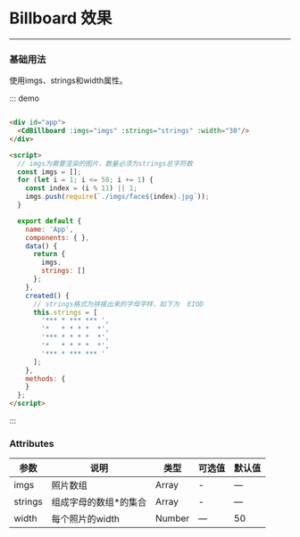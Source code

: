 # Billboard 效果
----
### 基础用法

使用imgs、strings和width属性。

<div class="demo-block">
  <div id="app">
    <CdBillboard :imgs="imgs" :strings="strings" :width="30"/>
  </div>
</div>

::: demo
```html

<div id="app">
  <CdBillboard :imgs="imgs" :strings="strings" :width="30"/>
</div>

<script>
  // imgs为需要渲染的图片，数量必须为strings总字符数
  const imgs = [];
  for (let i = 1; i <= 58; i += 1) {
    const index = (i % 11) || 1;
    imgs.push(require(`./imgs/face${index}.jpg`));
  }

  export default {
    name: 'App',
    components: { },
    data() {
      return {
        imgs,
        strings: []
      };
    },
    created() {
      // strings格式为拼接出来的字母字样，如下为  EIOD
      this.strings = [
        '*** * *** *** ',
        '*   * * * *  *',
        '*** * * * *  *',
        '*   * * * *  *',
        '*** * *** *** '
      ];
    },
    methods: {
    }
  };
</script>

```
:::

### Attributes
| 参数      | 说明    | 类型      | 可选值       | 默认值   |
|---------- |-------- |---------- |-------------  |-------- |
| imgs     | 照片数组   | Array  |   -            |    —     |
| strings     | 组成字母的数组*的集合   | Array    |   - |     —    |
| width     | 每个照片的width   | Number    | — | 50   |

